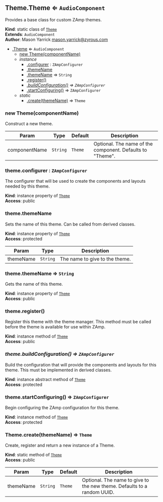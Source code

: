 <a name="ZAmp.Components.Theme.Theme"></a>

## Theme.Theme ⇐ <code>AudioComponent</code>
Provides a base class for custom ZAmp themes.

**Kind**: static class of [<code>Theme</code>](#ZAmp.Components.Theme)  
**Extends**: <code>AudioComponent</code>  
**Author**: Mason Yarrick <mason.yarrick@zyrous.com>  

* [.Theme](#ZAmp.Components.Theme.Theme) ⇐ <code>AudioComponent</code>
    * [new Theme(componentName)](#new_ZAmp.Components.Theme.Theme_new)
    * _instance_
        * [.configurer](#ZAmp.Components.Theme.Theme+configurer) : <code>ZAmpConfigurer</code>
        * [.themeName](#ZAmp.Components.Theme.Theme+themeName)
        * [.themeName](#ZAmp.Components.Theme.Theme+themeName) ⇒ <code>String</code>
        * [.register()](#ZAmp.Components.Theme.Theme+register)
        * *[.buildConfiguration()](#ZAmp.Components.Theme.Theme+buildConfiguration) ⇒ <code>ZAmpConfigurer</code>*
        * [.startConfiguring()](#ZAmp.Components.Theme.Theme+startConfiguring) ⇒ <code>ZAmpConfigurer</code>
    * _static_
        * [.create(themeName)](#ZAmp.Components.Theme.Theme.create) ⇒ <code>Theme</code>

<a name="new_ZAmp.Components.Theme.Theme_new"></a>

### new Theme(componentName)
Construct a new theme.


| Param | Type | Default | Description |
| --- | --- | --- | --- |
| componentName | <code>String</code> | <code>Theme</code> | Optional. The name of the component. Defaults to "Theme". |

<a name="ZAmp.Components.Theme.Theme+configurer"></a>

### theme.configurer : <code>ZAmpConfigurer</code>
The configurer that will be used to create the components and layoutsneeded by this theme.

**Kind**: instance property of [<code>Theme</code>](#ZAmp.Components.Theme.Theme)  
**Access**: public  
<a name="ZAmp.Components.Theme.Theme+themeName"></a>

### theme.themeName
Sets the name of this theme. Can be called from derived classes.

**Kind**: instance property of [<code>Theme</code>](#ZAmp.Components.Theme.Theme)  
**Access**: protected  

| Param | Type | Description |
| --- | --- | --- |
| themeName | <code>String</code> | The name to give to the theme. |

<a name="ZAmp.Components.Theme.Theme+themeName"></a>

### theme.themeName ⇒ <code>String</code>
Gets the name of this theme.

**Kind**: instance property of [<code>Theme</code>](#ZAmp.Components.Theme.Theme)  
**Access**: public  
<a name="ZAmp.Components.Theme.Theme+register"></a>

### theme.register()
Register this theme with the theme manager. This method must be calledbefore the theme is available for use within ZAmp.

**Kind**: instance method of [<code>Theme</code>](#ZAmp.Components.Theme.Theme)  
**Access**: public  
<a name="ZAmp.Components.Theme.Theme+buildConfiguration"></a>

### *theme.buildConfiguration() ⇒ <code>ZAmpConfigurer</code>*
Build the configuration that will provide the components and layouts forthis theme. This must be implemented in derived classes.

**Kind**: instance abstract method of [<code>Theme</code>](#ZAmp.Components.Theme.Theme)  
**Access**: protected  
<a name="ZAmp.Components.Theme.Theme+startConfiguring"></a>

### theme.startConfiguring() ⇒ <code>ZAmpConfigurer</code>
Begin configuring the ZAmp configuration for this theme.

**Kind**: instance method of [<code>Theme</code>](#ZAmp.Components.Theme.Theme)  
**Access**: protected  
<a name="ZAmp.Components.Theme.Theme.create"></a>

### Theme.create(themeName) ⇒ <code>Theme</code>
Create, register and return a new instance of a Theme.

**Kind**: static method of [<code>Theme</code>](#ZAmp.Components.Theme.Theme)  
**Access**: public  

| Param | Type | Default | Description |
| --- | --- | --- | --- |
| themeName | <code>String</code> | <code>Theme</code> | Optional. The name to give to the new theme.  Defaults to a random UUID. |

